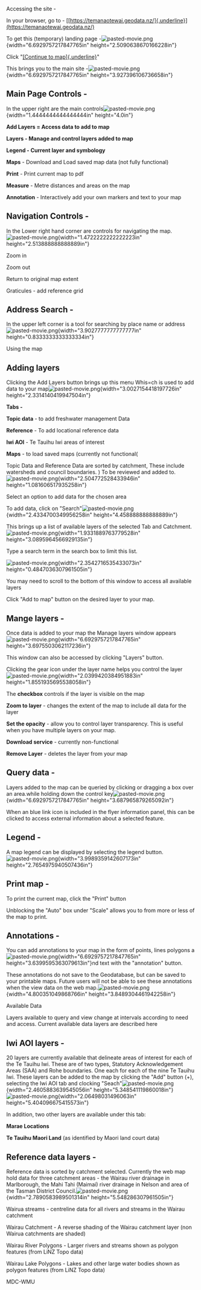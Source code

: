 Accessing the site -

In your browser, go to -
[[https://temanaotewai.geodata.nz/]{.underline}](https://temanaotewai.geodata.nz/)

To get this (temporary) landing page
-![pasted-movie.png](media/image1.png){width="6.6929757217847765in"
height="2.5090638670166228in"}

Click "[[Continue to
map]{.underline}](https://temanaotewai.geodata.nz/geonetwork/srv/eng/catalog.search#/map)\"

This brings you to the main site
-![pasted-movie.png](media/image2.png){width="6.6929757217847765in"
height="3.927396106736658in"}

## 

## Main Page Controls -

In the upper right are the main
controls![pasted-movie.png](media/image3.png){width="1.4444444444444444in"
height="4.0in"}

**Add Layers = Access data to add to map**

**Layers - Manage and control layers added to map**

**Legend - Current layer and symbology**

**Maps** - Download and Load saved map data (not fully functional)

**Print** - Print current map to pdf

**Measure** - Metre distances and areas on the map

**Annotation** - Interactively add your own markers and text to your map

## Navigation Controls -

In the Lower right hand corner are controls for navigating the
map.![pasted-movie.png](media/image4.png){width="1.4722222222222223in"
height="2.513888888888889in"}

Zoom in

Zoom out

Return to original map extent

Graticules - add reference grid

## Address Search -

In the upper left corner is a tool for searching by place name or
address![pasted-movie.png](media/image5.png){width="3.9027777777777777in"
height="0.8333333333333334in"}

Using the map

## Adding layers

Clicking the Add Layers button brings up this menu Whis=ch is used to
add data to your
map![pasted-movie.png](media/image6.png){width="3.0027154418197726in"
height="2.3314140419947504in"}

**Tabs -**

**Topic data** - to add freshwater management Data

**Reference** - To add locational reference data

**Iwi AOI** - Te Tauihu Iwi areas of interest

**Maps** - to load saved maps (currently not functional(

Topic Data and Reference Data are sorted by catchment, These include
watersheds and council boundaries. ) To be reviewed and added
to.![pasted-movie.png](media/image7.png){width="2.504772528433946in"
height="1.081606517935258in"}

Select an option to add data for the chosen area

To add data, click on
"Search"![pasted-movie.png](media/image8.png){width="2.4334700349956258in"
height="4.458888888888889in"}

This brings up a list of available layers of the selected Tab and
Catchment.![pasted-movie.png](media/image9.png){width="1.9331889763779528in"
height="3.0895964566929135in"}

Type a search term in the search box to limit this list.

![pasted-movie.png](media/image10.png){width="2.3542716535433073in"
height="0.4847036307961505in"}

You may need to scroll to the bottom of this window to access all
available layers

Click "Add to map" button on the desired layer to your map.

## Mange layers -

Once data is added to your map the Manage layers window
appears![pasted-movie.png](media/image11.png){width="6.6929757217847765in"
height="3.6975503062117236in"}

This window can also be accessed by clicking "Layers" button.

Clicking the gear icon under the layer name helps you control the
layer![pasted-movie.png](media/image12.png){width="2.0399420384951883in"
height="1.8551935695538058in"}

The **checkbox** controls if the layer is visible on the map

**Zoom to layer** - changes the extent of the map to include all data
for the layer

**Set the opacity** - allow you to control layer transparency. This is
useful when you have multiple layers on your map.

**Download service** - currently non-functional

**Remove Layer** - deletes the layer from your map

##  

## Query data -

Layers added to the map can be queried by clicking or dragging a box
over an area.while holding down the control
key![pasted-movie.png](media/image13.png){width="6.6929757217847765in"
height="3.687965879265092in"}

When an blue link icon is included in the flyer information panel, this
can be clicked to access external information about a selected feature.

## Legend -

A map legend can be displayed by selecting the legend
button.![pasted-movie.png](media/image14.png){width="3.9989359142607173in"
height="2.7654975940507436in"}

##  

## Print map -

To print the current map, click the "Print" button

Unblocking the "Auto" box under "Scale" allows you to from more or less
of the map to print.

## Annotations -

You can add annotations to your map in the form of points, lines
polygons
a![pasted-movie.png](media/image15.png){width="6.6929757217847765in"
height="3.6399595363079613in"}nd text with the "annotation" button.

These annotations do not save to the Geodatabase, but can be saved to
your printable maps. Future users will not be able to see these
annotations when the view data on the web
map.![pasted-movie.png](media/image16.png){width="4.800351049868766in"
height="3.8489304461942258in"}

Available Data

Layers available to query and view change at intervals according to need
and access. Current available data layers are described here

## Iwi AOI layers -

20 layers are currently available that delineate areas of interest for
each of the Te Tauihu Iwi. These are of two types, Statutory
Acknowledgement Areas (SAA) and Rohe boundaries. One each for each of
the nine Te Tauihu Iwi. These layers can be added to the map by clicking
the "Add" button (+), selecting the Iwi AOI tab and clocking
"Seach"![pasted-movie.png](media/image17.png){width="2.4605883639545056in"
height="5.348541119860018in"}![pasted-movie.png](media/image18.png){width="2.06498031496063in"
height="5.404096675415573in"}

In addition, two other layers are available under this tab:

**Marae Locations**

**Te Tauihu Maori Land** (as identified by Maori land court data)

## Reference data layers -

Reference data is sorted by catchment selected. Currently the web map
hold data for three catchment areas - the Wairau river drainage in
Marlborough, the Mahi Tahi (Maimai) river drainage in Nelson and area of
the Tasman District
Council.![pasted-movie.png](media/image19.png){width="2.7890583989501314in"
height="5.548286307961505in"}

Wairua streams - centreline data for all rivers and streams in the
Wairau catchment

Wairau Catchment - A reverse shading of the Wairau catchment layer (non
Wairua catchments are shaded)

Wairau River Polygons - Larger rivers and streams shown as polygon
features (from LiNZ Topo data)

Wairau Lake Polygons - Lakes and other large water bodies shown as
polygon features (from LiNZ Topo data)

MDC-WMU
